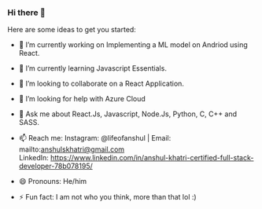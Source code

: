 ### Hi there 👋

<!--
**khat3680/khat3680** is a ✨ _special_ ✨ repository because its `README.md` (this file) appears on your GitHub profile. --->

Here are some ideas to get you started:

- 🔭 I’m currently working on Implementing a ML model on Andriod using React.
- 🌱 I’m currently learning Javascript Essentials.
- 👯 I’m looking to collaborate on a React Application.
- 🤔 I’m looking for help with Azure Cloud 
- 💬 Ask me about React.Js, Javascript, Node.Js, Python, C, C++ and SASS.
- 📫 Reach me: Instagram:  @lifeofanshul  | Email: mailto:anshulskhatri@gmail.com  
               LinkedIn: https://www.linkedin.com/in/anshul-khatri-certified-full-stack-developer-78b078195/
               
- 😄 Pronouns: He/him
- ⚡ Fun fact: I am not who you think, more than that lol :)
